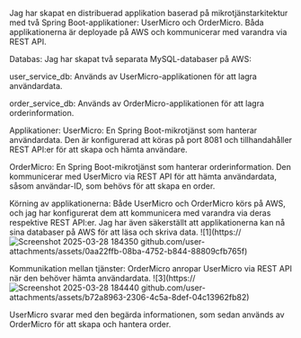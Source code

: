 Jag har skapat en distribuerad applikation baserad på mikrotjänstarkitektur med två Spring Boot-applikationer: UserMicro och OrderMicro. Båda applikationerna är deployade på AWS och kommunicerar med varandra via REST API.

Databas:
Jag har skapat två separata MySQL-databaser på AWS:

user_service_db: Används av UserMicro-applikationen för att lagra användardata.

order_service_db: Används av OrderMicro-applikationen för att lagra orderinformation.

Applikationer:
UserMicro: En Spring Boot-mikrotjänst som hanterar användardata. Den är konfigurerad att köras på port 8081 och tillhandahåller REST API:er för att skapa och hämta användare.

OrderMicro: En Spring Boot-mikrotjänst som hanterar orderinformation. Den kommunicerar med UserMicro via REST API för att hämta användardata, såsom användar-ID, som behövs för att skapa en order.

Körning av applikationerna:
Både UserMicro och OrderMicro körs på AWS, och jag har konfigurerat dem att kommunicera med varandra via deras respektive REST API:er. Jag har även säkerställt att applikationerna kan nå sina databaser på AWS för att läsa och skriva data.
![1](https://![Screenshot 2025-03-28 184350](https://github.com/user-attachments/assets/e8a3298f-1a3a-4062-8c9a-630c06e958c0)
github.com/user-attachments/assets/0aa22ffb-08ba-4752-b844-88809cfb765f)

Kommunikation mellan tjänster:
OrderMicro anropar UserMicro via REST API när den behöver hämta användardata.
![3](https://![Screenshot 2025-03-28 184440](https://github.com/user-attachments/assets/41871882-56ad-4d4e-8b08-8a420f95f011)
github.com/user-attachments/assets/b72a8963-2306-4c5a-8def-04c13962fb82)

UserMicro svarar med den begärda informationen, som sedan används av OrderMicro för att skapa och hantera order.
